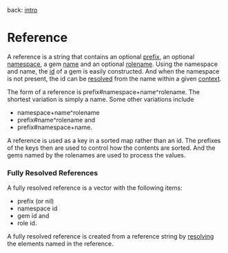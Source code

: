 back: [intro](../intro.md)

# Reference
A reference is a string that contains an optional [prefix](basics/prefix.md), an optional [namespace](basics/namespace.md), a gem [name](basics/name.md) and an optional [rolename](basics/rolename.md). Using the namespace and name, the [id](basics/id.md) of a gem is easily constructed. And when the namespace is not present, the id can be [resolved](basics/context.md#Resolving%20Names) from the name within a given [context](basics/context.md).

The form of a reference is prefix#namespace+name^rolename. The shortest variation is simply a name. Some other variations include
- namespace+name^rolename
- prefix#name^rolename and
- prefix#namespace+name.

A reference is used as a key in a sorted map rather than an id. The prefixes of the keys then are used to control how the contents are sorted. And the gems named by the rolenames are used to process the values.

### Fully Resolved References

A fully resolved reference is a vector with the following items:

- prefix (or nil)
- namespace id
- gem id and
- role id.

A fully resolved reference is created from a reference string by [resolving](basics/context.md#Resolving%20Names) the elements named in the reference.